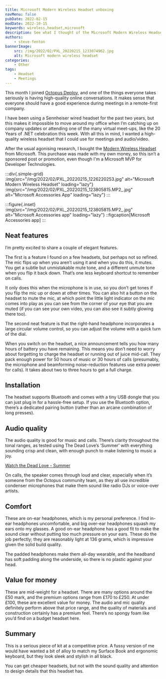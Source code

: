 ```yaml
---
title: Microsoft Modern Wireless Headset unboxing
navMenu: false
pubDate: 2022-02-15
modDate: 2022-10-15
keywords: wireless,headset,microsoft
description: See what I thought of the Microsoft Modern Wireless Headset when I opened the box for the first time.
authors:
    - steve-fenton
bannerImage:
    src: /img/2022/02/PXL_20220215_1233074962.jpg
    alt: Microsoft modern wireless headset
categories:
    - Other
tags:
    - Headset
    - Meetings
---
```


This month I joined [Octopus Deploy](https://octopus.com), and one of the things everyone takes seriously is having high-quality online conversations. It makes sense that everyone should have a good experience during meetings in a remote-first company.

I have been using a Sennheiser wired headset for the past two years, but this makes it impossible to move around my office when I’m catching up on company updates or attending one of the many virtual meet-ups, like the 20 Years of .NET celebration this week. With all this in mind, I wanted a high-quality wireless headset that I could use for meetings and audio/video.

After the usual agonising research, I bought the [Modern Wireless Headset](https://www.microsoft.com/en-gb/d/microsoft-modern-wireless-headset/8wn49139qkjf) from Microsoft. This purchase was made with my own money, so this isn’t a sponsored post or promotion, even though I'm a Microsoft MVP for Developer Technologies.

:::div{.simple-grid}
:img{src="/img/2022/02/PXL_20220215_1226220253.jpg" alt="Microsoft Modern Wireless Headset" loading="lazy"}
:img{src="/img/2022/02/PXL_20220215_123805815.MP2_.jpg" alt="Microsoft Accessories App" loading="lazy"}
:::

:::figure{.inset}
:img{src="/img/2022/02/PXL_20220215_123805815.MP2_.jpg" alt="Microsoft Accessories app" loading="lazy"}
::figcaption[Microsoft Accessories app]
:::

## Neat features

I’m pretty excited to share a couple of elegant features.

The first is a feature I found on a few headsets, but perhaps not so refined. The mic flips up when you aren’t using it and when you do this, it mutes. You get a subtle but unmistakable mute tone, and a different unmute tone when you flip it back down. That’s one less keyboard shortcut to remember on calls.

It only does this when the microphone is in use, so you don’t get tones if you flip the mic up or down at other times. You can also hit a button on the headset to mute the mic, at which point the little light indicator on the mic comes into play as you can see from the corner of your eye that you are muted (if you can see your own video, you can also see it subtly glowing there too).

The second neat feature is that the right-hand headphone incorporates a large circular volume control, so you can adjust the volume with a quick turn of the dial.

When you switch on the headset, a nice announcement tells you how many hours of battery you have remaining. This means you don’t need to worry about forgetting to charge the headset or running out of juice mid-call. They pack enough power for 50 hours of music or 30 hours of calls (presumably, the microphone and beamforming noise-reduction features use extra power for calls). It takes about two to three hours to get a full charge.

## Installation

The headset supports Bluetooth and comes with a tiny USB dongle that you can just plug in for a hassle-free setup. If you use the Bluetooth option, there’s a dedicated pairing button (rather than an arcane combination of long presses).

## Audio quality

The audio quality is good for music and calls. There’s clarity throughout the tonal ranges, as tested using The Dead Love’s ‘Summer’ with everything sounding crisp and clean, with enough punch to make listening to music a joy.

[Watch the Dead Love - Summer](https://www.youtube.com/watch?v=_c45icLGUfc)

On calls, the speaker comes through loud and clear, especially when it’s someone from the Octopus community team, as they all use incredible condenser microphones that make them sound like radio DJs or voice-over artists.

## Comfort

These are on-ear headphones, which is my personal preference. I find in-ear headphones uncomfortable, and big over-ear headphones squash my ears onto my glasses. A good on-ear headphone has a good fit to make the sound clear without putting too much pressure on your ears. These do the job perfectly; they are reasonably light at 136 grams, which is impressive given the solid build quality.

The padded headphones make them all-day wearable, and the headband has soft padding along the underside, so there is no plastic against your head.

## Value for money

These are mid-weight for a headset. There are many options around the £50 mark, and the premium options range from £170 to £250. At under £100, these are excellent value for money. The audio and mic quality definitely perform above that price range, and the quality of materials and construction certainly has a premium feel. There’s no spongy foam like you’d find on a budget headset here.

## Summary

This is a serious piece of kit at a competitive price. A fussy version of me would have wanted a bit of alloy to match my Surface Book and ergonomic keyboard, but they look sleek and stylish in all black.

You can get cheaper headsets, but not with the sound quality and attention to design details that this headset has.